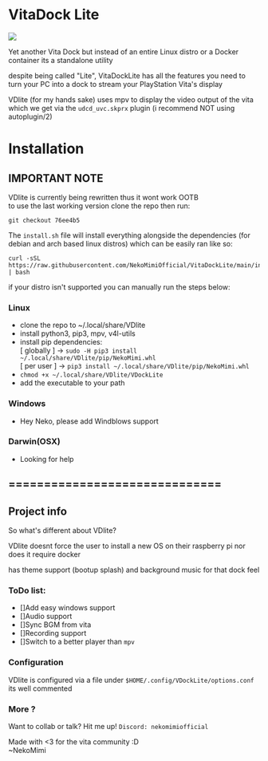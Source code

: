 # VitaDock Lite  
<img src="./teaser.png" align="center"/>

Yet another Vita Dock but instead of an entire Linux distro or a Docker container its a standalone utility  

despite being called "Lite", VitaDockLite has all the features you need to turn your PC into a dock to stream your PlayStation Vita's display  

VDlite (for my hands sake) uses mpv to display the video output of the vita which we get via the `udcd_uvc.skprx` plugin (i recommend NOT using autoplugin/2)  

# Installation

## IMPORTANT NOTE  
VDlite is currently being rewritten thus it wont work OOTB  
to use the last working version clone the repo then run:  
```
git checkout 76ee4b5
```

The `install.sh` file will install everything alongside the dependencies (for debian and arch based linux distros) which can be easily ran like so:  
```
curl -sSL https://raw.githubusercontent.com/NekoMimiOfficial/VitaDockLite/main/install.sh | bash
```

if your distro isn't supported you can manually run the steps below:  
### Linux  
* clone the repo to ~/.local/share/VDlite  
* install python3, pip3, mpv, v4l-utils  
* install pip dependencies:  
[ globally ] -> `sudo -H pip3 install ~/.local/share/VDlite/pip/NekoMimi.whl`  
[ per user ] -> `pip3 install ~/.local/share/VDlite/pip/NekoMimi.whl`  
* `chmod +x ~/.local/share/VDlite/VDockLite`
* add the executable to your path  

### Windows  
* Hey Neko, please add Windblows support  

### Darwin(OSX)  
* Looking for help  

## ==============================

## Project info
So what's different about VDlite?  

VDlite doesnt force the user to install a new OS on their raspberry pi nor does it require docker  

has theme support (bootup splash) and background music for that dock feel  

### ToDo list:  
* []Add easy windows support  
* []Audio support  
* []Sync BGM from vita  
* []Recording support  
* []Switch to a better player than `mpv`  

### Configuration
VDlite is configured via a file under `$HOME/.config/VDockLite/options.conf` its well commented  


### More ?
Want to collab or talk? Hit me up! `Discord: nekomimiofficial`  

Made with <3 for the vita community :D  
~NekoMimi  
